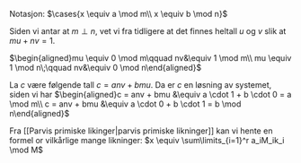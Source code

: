 Notasjon:
$\cases{x \equiv a \mod m\\ x \equiv b \mod n}$

Siden vi antar at $m \perp n$, vet vi fra tidligere at det finnes heltall $u$ og $v$ slik at $mu + nv = 1$.

$\begin{aligned}mu \equiv 0 \mod m\qquad nv&\equiv 1 \mod m\\ mu \equiv 1 \mod n\;\qquad nv&\equiv 0 \mod n\end{aligned}$

La $c$ være følgende tall $c = anv + bmu$. Da er $c$ en løsning av systemet, siden vi har
$\begin{aligned}c = anv + bmu &\equiv a \cdot 1 + b \cdot 0 = a \mod m\\ c = anv + bmu &\equiv a \cdot 0 + b \cdot 1 = b \mod n\end{aligned}$

Fra [[Parvis primiske likinger|parvis primiske likninger]] kan vi hente en formel or vilkårlige mange likninger:
$x \equiv \sum\limits_{i=1}^r  a_iM_ik_i \mod M$